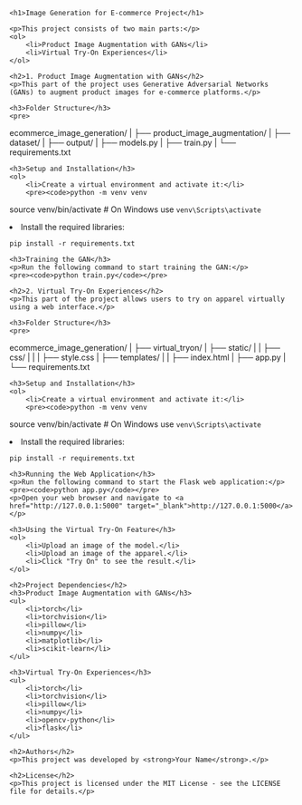 
    <h1>Image Generation for E-commerce Project</h1>

    <p>This project consists of two main parts:</p>
    <ol>
        <li>Product Image Augmentation with GANs</li>
        <li>Virtual Try-On Experiences</li>
    </ol>

    <h2>1. Product Image Augmentation with GANs</h2>
    <p>This part of the project uses Generative Adversarial Networks (GANs) to augment product images for e-commerce platforms.</p>
    
    <h3>Folder Structure</h3>
    <pre>
ecommerce_image_generation/
|
├── product_image_augmentation/
|   ├── dataset/
|   ├── output/
|   ├── models.py
|   ├── train.py
|   └── requirements.txt
    </pre>

    <h3>Setup and Installation</h3>
    <ol>
        <li>Create a virtual environment and activate it:</li>
        <pre><code>python -m venv venv
source venv/bin/activate  # On Windows use `venv\Scripts\activate`</code></pre>
        <li>Install the required libraries:</li>
        <pre><code>pip install -r requirements.txt</code></pre>
    </ol>

    <h3>Training the GAN</h3>
    <p>Run the following command to start training the GAN:</p>
    <pre><code>python train.py</code></pre>

    <h2>2. Virtual Try-On Experiences</h2>
    <p>This part of the project allows users to try on apparel virtually using a web interface.</p>
    
    <h3>Folder Structure</h3>
    <pre>
ecommerce_image_generation/
|
├── virtual_tryon/
|   ├── static/
|   |   ├── css/
|   |   |   ├── style.css
|   ├── templates/
|   |   ├── index.html
|   ├── app.py
|   └── requirements.txt
    </pre>

    <h3>Setup and Installation</h3>
    <ol>
        <li>Create a virtual environment and activate it:</li>
        <pre><code>python -m venv venv
source venv/bin/activate  # On Windows use `venv\Scripts\activate`</code></pre>
        <li>Install the required libraries:</li>
        <pre><code>pip install -r requirements.txt</code></pre>
    </ol>

    <h3>Running the Web Application</h3>
    <p>Run the following command to start the Flask web application:</p>
    <pre><code>python app.py</code></pre>
    <p>Open your web browser and navigate to <a href="http://127.0.0.1:5000" target="_blank">http://127.0.0.1:5000</a></p>

    <h3>Using the Virtual Try-On Feature</h3>
    <ol>
        <li>Upload an image of the model.</li>
        <li>Upload an image of the apparel.</li>
        <li>Click "Try On" to see the result.</li>
    </ol>

    <h2>Project Dependencies</h2>
    <h3>Product Image Augmentation with GANs</h3>
    <ul>
        <li>torch</li>
        <li>torchvision</li>
        <li>pillow</li>
        <li>numpy</li>
        <li>matplotlib</li>
        <li>scikit-learn</li>
    </ul>

    <h3>Virtual Try-On Experiences</h3>
    <ul>
        <li>torch</li>
        <li>torchvision</li>
        <li>pillow</li>
        <li>numpy</li>
        <li>opencv-python</li>
        <li>flask</li>
    </ul>

    <h2>Authors</h2>
    <p>This project was developed by <strong>Your Name</strong>.</p>

    <h2>License</h2>
    <p>This project is licensed under the MIT License - see the LICENSE file for details.</p>
</body>
</html>
